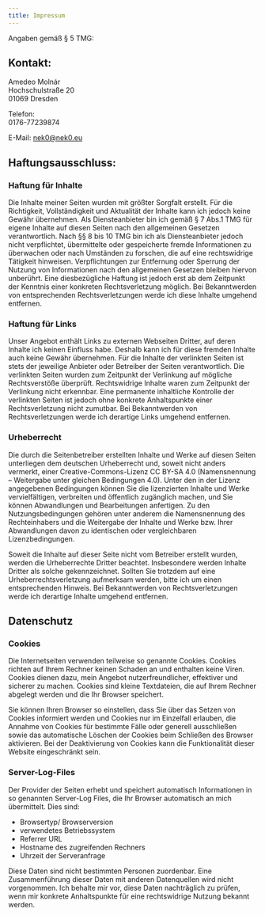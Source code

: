 ```yaml
---
title: Impressum
---
```


Angaben gemäß § 5 TMG:

## Kontakt:

Amedeo Molnár  
Hochschulstraße 20   
01069 Dresden  

Telefon:  
0176-77239874

E-Mail: <nek0@nek0.eu>

## Haftungsausschluss:

### Haftung für Inhalte

Die Inhalte meiner Seiten wurden mit größter Sorgfalt erstellt. Für die Richtigkeit, Vollständigkeit und
Aktualität der Inhalte kann ich jedoch keine Gewähr übernehmen. Als Diensteanbieter bin ich gemäß
§ 7 Abs.1 TMG für eigene Inhalte auf diesen Seiten nach den allgemeinen Gesetzen verantwortlich. Nach
§§ 8 bis 10 TMG bin ich als Diensteanbieter jedoch nicht verpflichtet, übermittelte oder gespeicherte
fremde Informationen zu überwachen oder nach Umständen zu forschen, die auf eine rechtswidrige Tätigkeit
hinweisen. Verpflichtungen zur Entfernung oder Sperrung der Nutzung von Informationen nach den allgemeinen
Gesetzen bleiben hiervon unberührt. Eine diesbezügliche Haftung ist jedoch erst ab dem Zeitpunkt der
Kenntnis einer konkreten Rechtsverletzung möglich. Bei Bekanntwerden von entsprechenden Rechtsverletzungen
werde ich diese Inhalte umgehend entfernen.

### Haftung für Links

Unser Angebot enthält Links zu externen Webseiten Dritter, auf deren Inhalte ich keinen Einfluss habe.
Deshalb kann ich für diese fremden Inhalte auch keine Gewähr übernehmen. Für die Inhalte der verlinkten
Seiten ist stets der jeweilige Anbieter oder Betreiber der Seiten verantwortlich. Die verlinkten Seiten
wurden zum Zeitpunkt der Verlinkung auf mögliche Rechtsverstöße überprüft. Rechtswidrige Inhalte waren zum
Zeitpunkt der Verlinkung nicht erkennbar. Eine permanente inhaltliche Kontrolle der verlinkten Seiten ist
jedoch ohne konkrete Anhaltspunkte einer Rechtsverletzung nicht zumutbar. Bei Bekanntwerden von
Rechtsverletzungen werde ich derartige Links umgehend entfernen.

### Urheberrecht

Die durch die Seitenbetreiber erstellten Inhalte und Werke auf diesen Seiten unterliegen dem deutschen
Urheberrecht und, soweit nicht anders vermerkt, einer Creative-Commons-Lizenz CC BY-SA 4.0 (Namensnennung
– Weitergabe unter gleichen Bedingungen 4.0). Unter den in der Lizenz angegebenen Bedingungen können Sie
die lizenzierten Inhalte und Werke vervielfältigen, verbreiten und öffentlich zugänglich machen, und Sie
können Abwandlungen und Bearbeitungen anfertigen. Zu den Nutzungsbedingungen gehören unter anderem die
Namensnennung des Rechteinhabers und die Weitergabe der Inhalte und Werke bzw. Ihrer Abwandlungen davon zu
identischen oder vergleichbaren Lizenzbedingungen.

Soweit die Inhalte auf dieser Seite nicht vom Betreiber erstellt wurden, werden die Urheberrechte Dritter
beachtet. Insbesondere werden Inhalte Dritter als solche gekennzeichnet. Sollten Sie trotzdem auf eine
Urheberrechtsverletzung aufmerksam werden, bitte ich um einen entsprechenden Hinweis. Bei Bekanntwerden
von Rechtsverletzungen werde ich derartige Inhalte umgehend entfernen.
## Datenschutz

### Cookies

Die Internetseiten verwenden teilweise so genannte Cookies. Cookies richten auf Ihrem Rechner keinen
Schaden an und enthalten keine Viren. Cookies dienen dazu, mein Angebot nutzerfreundlicher, effektiver
und sicherer zu machen. Cookies sind kleine Textdateien, die auf Ihrem Rechner abgelegt werden und die Ihr
Browser speichert.

Sie können Ihren Browser so einstellen, dass Sie über das Setzen von Cookies informiert werden und Cookies
nur im Einzelfall erlauben, die Annahme von Cookies für bestimmte Fälle oder generell ausschließen sowie
das automatische Löschen der Cookies beim Schließen des Browser aktivieren. Bei der Deaktivierung von
Cookies kann die Funktionalität dieser Website eingeschränkt sein.

### Server-Log-Files

Der Provider der Seiten erhebt und speichert automatisch Informationen in so genannten Server-Log Files,
die Ihr Browser automatisch an mich übermittelt. Dies sind:

* Browsertyp/ Browserversion
* verwendetes Betriebssystem
* Referrer URL
* Hostname des zugreifenden Rechners
* Uhrzeit der Serveranfrage

Diese Daten sind nicht bestimmten Personen zuordenbar. Eine Zusammenführung dieser Daten mit anderen
Datenquellen wird nicht vorgenommen. Ich behalte mir vor, diese Daten nachträglich zu prüfen, wenn mir
konkrete Anhaltspunkte für eine rechtswidrige Nutzung bekannt werden.

